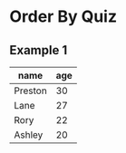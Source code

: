 # Order By Quiz

## Example 1

| name    | age |
| ------- | --- |
| Preston | 30  |
| Lane    | 27  |
| Rory    | 22  |
| Ashley  | 20  |
